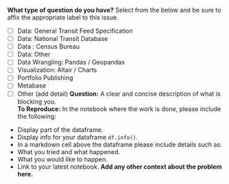 **What type of question do you have?** 
Select from the below and be sure to affix the appropriate label to this issue.
- [ ] Data:  General Transit Feed Specification
- [ ] Data:  National Transit Database
- [ ] Data : Census Bureau 
- [ ] Data: Other 
- [ ] Data Wrangling: Pandas  / Geopandas 
- [ ] Visualization: Altair   / Charts
- [ ] Portfolio Publishing 
- [ ] Metabase  
- [ ] Other (add detail) 
**Question:**
A clear and concise description of what is blocking you.  
**To Reproduce:** 
In the notebook where the work is done, please include the following: 
* Display part of the dataframe. 
* Display info for your dataframe `df.info()`. 
* In a markdown cell above the dataframe please include details such as:
* What you tried and what happened.
* What you would like to happen. 
* Link to your latest notebook. 
**Add any other context about the problem here.**
